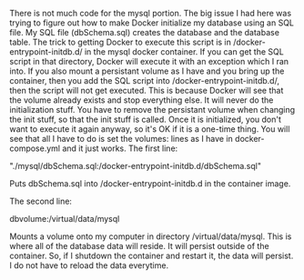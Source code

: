 
There is not much code for the mysql portion.  The big issue I had here was trying to figure out how to make Docker initialize my database using an SQL file.  My SQL file (dbSchema.sql) creates the database and the database table.  The trick to getting Docker to execute this script is in /docker-entrypoint-initdb.d/ in the mysql docker container.  If you can get the SQL script in that directory, Docker will execute it with an exception which I ran into.  If you also mount a persistant volume as I have and you bring up the container, then you add the SQL script into /docker-entrypoint-initdb.d/, then the script will not get executed.  This is because Docker will see that the volume already exists and stop everything else.  It will never do the initialization stuff.  You have to remove the persistant volume when changing the init stuff, so that the init stuff is called.  Once it is initialized, you don't want to execute it again anyway, so it's OK if it is a one-time thing.  You will see that all I have to do is set the volumes: lines as I have in docker-compose.yml and it just works.  The first line: 

"./mysql/dbSchema.sql:/docker-entrypoint-initdb.d/dbSchema.sql"

Puts dbSchema.sql into /docker-entrypoint-initdb.d in the container image.

The second line:

dbvolume:/virtual/data/mysql

Mounts a volume onto my computer in directory /virtual/data/mysql.  This is where all of the database data will reside.  It will persist outside of the container.  So, if I shutdown the container and restart it, the data will persist.  I do not have to reload the data everytime.